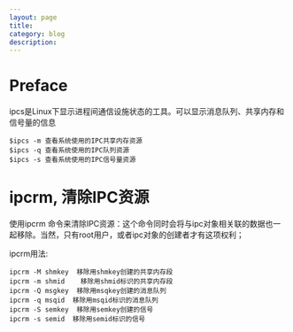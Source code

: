 ```yaml
---
layout: page
title:
category: blog
description:
---
```

# Preface
ipcs是Linux下显示进程间通信设施状态的工具。可以显示消息队列、共享内存和信号量的信息

	$ipcs -m 查看系统使用的IPC共享内存资源
	$ipcs -q 查看系统使用的IPC队列资源
	$ipcs -s 查看系统使用的IPC信号量资源

# ipcrm, 清除IPC资源
使用ipcrm 命令来清除IPC资源：这个命令同时会将与ipc对象相关联的数据也一起移除。当然，只有root用户，或者ipc对象的创建者才有这项权利；

ipcrm用法:

	ipcrm -M shmkey  移除用shmkey创建的共享内存段
	ipcrm -m shmid    移除用shmid标识的共享内存段
	ipcrm -Q msgkey  移除用msqkey创建的消息队列
	ipcrm -q msqid  移除用msqid标识的消息队列
	ipcrm -S semkey  移除用semkey创建的信号
	ipcrm -s semid  移除用semid标识的信号
